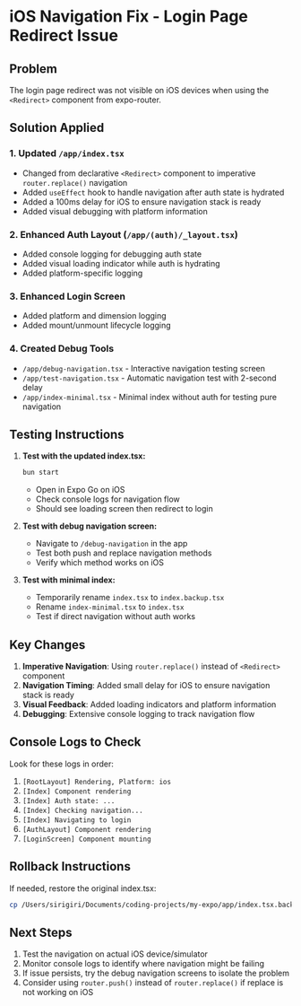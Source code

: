 # iOS Navigation Fix - Login Page Redirect Issue

## Problem
The login page redirect was not visible on iOS devices when using the `<Redirect>` component from expo-router.

## Solution Applied

### 1. Updated `/app/index.tsx`
- Changed from declarative `<Redirect>` component to imperative `router.replace()` navigation
- Added `useEffect` hook to handle navigation after auth state is hydrated
- Added a 100ms delay for iOS to ensure navigation stack is ready
- Added visual debugging with platform information

### 2. Enhanced Auth Layout (`/app/(auth)/_layout.tsx`)
- Added console logging for debugging auth state
- Added visual loading indicator while auth is hydrating
- Added platform-specific logging

### 3. Enhanced Login Screen
- Added platform and dimension logging
- Added mount/unmount lifecycle logging

### 4. Created Debug Tools
- `/app/debug-navigation.tsx` - Interactive navigation testing screen
- `/app/test-navigation.tsx` - Automatic navigation test with 2-second delay
- `/app/index-minimal.tsx` - Minimal index without auth for testing pure navigation

## Testing Instructions

1. **Test with the updated index.tsx:**
   ```bash
   bun start
   ```
   - Open in Expo Go on iOS
   - Check console logs for navigation flow
   - Should see loading screen then redirect to login

2. **Test with debug navigation screen:**
   - Navigate to `/debug-navigation` in the app
   - Test both push and replace navigation methods
   - Verify which method works on iOS

3. **Test with minimal index:**
   - Temporarily rename `index.tsx` to `index.backup.tsx`
   - Rename `index-minimal.tsx` to `index.tsx`
   - Test if direct navigation without auth works

## Key Changes

1. **Imperative Navigation**: Using `router.replace()` instead of `<Redirect>` component
2. **Navigation Timing**: Added small delay for iOS to ensure navigation stack is ready
3. **Visual Feedback**: Added loading indicators and platform information
4. **Debugging**: Extensive console logging to track navigation flow

## Console Logs to Check

Look for these logs in order:
1. `[RootLayout] Rendering, Platform: ios`
2. `[Index] Component rendering`
3. `[Index] Auth state: ...`
4. `[Index] Checking navigation...`
5. `[Index] Navigating to login`
6. `[AuthLayout] Component rendering`
7. `[LoginScreen] Component mounting`

## Rollback Instructions

If needed, restore the original index.tsx:
```bash
cp /Users/sirigiri/Documents/coding-projects/my-expo/app/index.tsx.backup /Users/sirigiri/Documents/coding-projects/my-expo/app/index.tsx
```

## Next Steps

1. Test the navigation on actual iOS device/simulator
2. Monitor console logs to identify where navigation might be failing
3. If issue persists, try the debug navigation screens to isolate the problem
4. Consider using `router.push()` instead of `router.replace()` if replace is not working on iOS